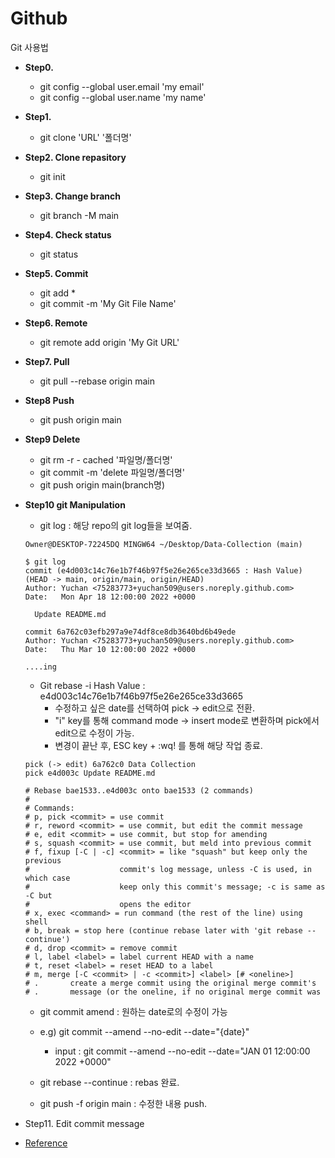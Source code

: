 # Github
Git 사용법

- **Step0.**
  - git config --global user.email 'my email'
  - git config --global user.name 'my name'

- **Step1.**
  - git clone 'URL' '폴더명'
    
- **Step2. Clone repasitory**
  - git init

- **Step3. Change branch**
  - git branch -M main

- **Step4. Check status**
   - git status

- **Step5. Commit**
  - git add *
  - git commit -m 'My Git File Name'

- **Step6. Remote**
  - git remote add origin 'My Git URL'

- **Step7. Pull**
  - git pull --rebase origin main

- **Step8 Push**
  - git push origin main

- **Step9 Delete**
  - git rm -r - cached '파일명/폴더명' 
  - git commit -m 'delete 파일명/폴더명'
  - git push origin main(branch명)

- **Step10 git Manipulation**
  - git log : 해당 repo의 git log들을 보여줌.

  ```git
  Owner@DESKTOP-72245DQ MINGW64 ~/Desktop/Data-Collection (main)

  $ git log
  commit (e4d003c14c76e1b7f46b97f5e26e265ce33d3665 : Hash Value) (HEAD -> main, origin/main, origin/HEAD)
  Author: Yuchan <75283773+yuchan509@users.noreply.github.com>
  Date:   Mon Apr 18 12:00:00 2022 +0000

    Update README.md

  commit 6a762c03efb297a9e74df8ce8db3640bd6b49ede
  Author: Yuchan <75283773+yuchan509@users.noreply.github.com>
  Date:   Thu Mar 10 12:00:00 2022 +0000
  
  ....ing
  ```

  - Git rebase -i Hash Value : e4d003c14c76e1b7f46b97f5e26e265ce33d3665
    - 수정하고 싶은 date를 선택하여 pick -> edit으로 전환.
    - "i" key를 통해 command mode -> insert mode로 변환하며 pick에서 edit으로 수정이 가능.
    - 변경이 끝난 후, ESC key + :wq! 를 통해 해당 작업 종료.

  ```git
  pick (-> edit) 6a762c0 Data Collection
  pick e4d003c Update README.md

  # Rebase bae1533..e4d003c onto bae1533 (2 commands)
  #
  # Commands:
  # p, pick <commit> = use commit
  # r, reword <commit> = use commit, but edit the commit message
  # e, edit <commit> = use commit, but stop for amending
  # s, squash <commit> = use commit, but meld into previous commit
  # f, fixup [-C | -c] <commit> = like "squash" but keep only the previous
  #                    commit's log message, unless -C is used, in which case
  #                    keep only this commit's message; -c is same as -C but
  #                    opens the editor
  # x, exec <command> = run command (the rest of the line) using shell
  # b, break = stop here (continue rebase later with 'git rebase --continue')
  # d, drop <commit> = remove commit
  # l, label <label> = label current HEAD with a name
  # t, reset <label> = reset HEAD to a label
  # m, merge [-C <commit> | -c <commit>] <label> [# <oneline>]
  # .       create a merge commit using the original merge commit's
  # .       message (or the oneline, if no original merge commit was

  ```

  - git commit amend : 원하는 date로의 수정이 가능
  - e.g) git commit --amend --no-edit --date="{date}"
    - input : git commit --amend --no-edit --date="JAN 01 12:00:00 2022 +0000"


  - git rebase --continue : rebas 완료.

  - git push -f origin main : 수정한 내용 push.


- Step11. Edit commit message
- [Reference](https://github.com/yuchan509/Frontend-Study)